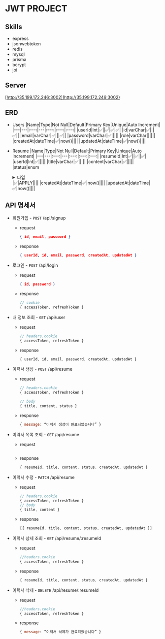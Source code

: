 # JWT PROJECT

## Skills

- express
- jsonwebtoken
- redis
- mysql
- prisma
- bcrypt
- joi

## Server
[http://35.199.172.246:3002](http://35.199.172.246:3002)

## ERD
- Users
    |Name|Type|Not Null|Default|Primary Key|Unique|Auto Increment|
    |---|---|:---:|---|:---:|:---:|:---:|
    |userId|Int|✅||✅|✅|✅|
    |id|varChar|✅|||✅||
    |email|varChar|✅|||✅||
    |password|varChar|✅|||||
    |role|varChar||||||
    |createdAt|dateTime|✅|now()||||
    |updatedAt|dateTime|✅|now()||||
    
- Resume
    |Name|Type|Not Null|Default|Primary Key|Unique|Auto Increment|
    |---|---|:---:|---|:---:|:---:|:---:|
    |resumeId|Int|✅||✅||✅|
    |userId|Int|✅|||||
    |title|varChar|✅|||||
    |content|varChar|✅|||||
    |status|enum<details><summary>타입</summary><div>APPLY</div><div>DROP</div><div>PASS</div><div>INTERVIEW1</div><div>INTERVIEW2</div><div>FINAL_PASS</div></details>|✅|APPLY||||
    |createdAt|dateTime|✅|now()||||
    |updatedAt|dateTime|✅|now()||||

## API 명세서

- 회원가입 - `POST` /api/signup

  - request
    ```json
    { id, email, password }
    ```
  - response
    ```json
    { userId, id, email, password, createdAt, updatedAt }
    ```

- 로그인 - `POST` /api/login

  - request
    ```json
    { id, password }
    ```
  - response

    ```js
    // cookie
    { accessToken, refreshToken }
    ```

- 내 정보 조회 - `GET` /api/user

  - request

    ```js
    // headers.cookie
    { accessToken, refreshToken }
    ```

  - response
    ```js
    { userId, id, email, password, createdAt, updatedAt }
    ```

- 이력서 생성 - `POST` /api/resume

  - request
    ```js
    // headers.cookie
    { accessToken, refreshToken }

    // body
    { title, content, status }
    ```
  - response
    ```js
    { message: “이력서 생성이 완료되었습니다” }
    ```

- 이력서 목록 조회 - `GET` /api/resume

  - request
    ```js

    ```
  - response
    ```js
    { resumeId, title, content, status, createdAt, updatedAt }
    ```

- 이력서 수정 - `PATCH` /api/resume

  - request
    ```js
    // headers.cookie
    { accessToken, refreshToken }
    // body
    { title, content }
    ```
  - response
    ```js
    [{ resumeId, title, content, status, createdAt, updatedAt }]
    ```

- 이력서 상세 조회 - `GET` /api/resume/:resumeId

  - request
    ```js
    //headers.cookie
    { accessToken, refreshToken }
    ```
  - response
    ```js
    { resumeId, title, content, status, createdAt, updatedAt }
    ```

- 이력서 삭제 - `DELETE` /api/resume/:resumeId
  - request
    ```js
    //headers.cookie
    { accessToken, refreshToken }
    ```
  - response
    ```js
    { message: “이력서 삭제가 완료되었습니다” }
    ```
